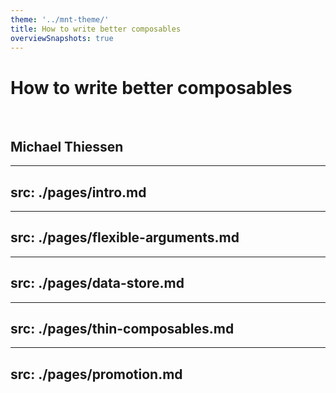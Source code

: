 ```yaml
---
theme: '../mnt-theme/'
title: How to write better composables
overviewSnapshots: true
---
```


# How to write better composables

<br>

## Michael Thiessen

---
src: ./pages/intro.md
---

---
src: ./pages/flexible-arguments.md
---

---
src: ./pages/data-store.md
---

---
src: ./pages/thin-composables.md
---

---
src: ./pages/promotion.md
---
